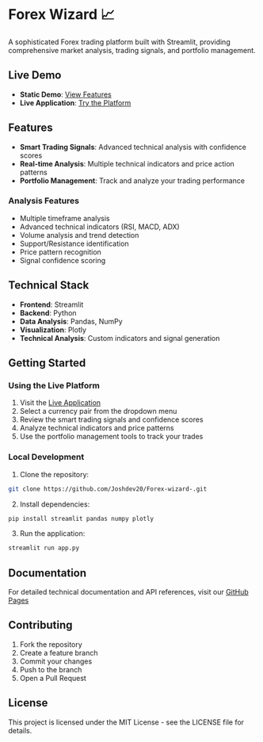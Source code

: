 # Forex Wizard 📈

A sophisticated Forex trading platform built with Streamlit, providing comprehensive market analysis, trading signals, and portfolio management.

## Live Demo

- **Static Demo**: [View Features](https://joshdev20.github.io/Forex-wizard-/)
- **Live Application**: [Try the Platform](https://replit.com/@maloneykristen5/Forex-wizard-)

## Features

- **Smart Trading Signals**: Advanced technical analysis with confidence scores
- **Real-time Analysis**: Multiple technical indicators and price action patterns
- **Portfolio Management**: Track and analyze your trading performance

### Analysis Features

- Multiple timeframe analysis
- Advanced technical indicators (RSI, MACD, ADX)
- Volume analysis and trend detection
- Support/Resistance identification
- Price pattern recognition
- Signal confidence scoring

## Technical Stack

- **Frontend**: Streamlit
- **Backend**: Python
- **Data Analysis**: Pandas, NumPy
- **Visualization**: Plotly
- **Technical Analysis**: Custom indicators and signal generation

## Getting Started

### Using the Live Platform

1. Visit the [Live Application](https://replit.com/@maloneykristen5/Forex-wizard-)
2. Select a currency pair from the dropdown menu
3. Review the smart trading signals and confidence scores
4. Analyze technical indicators and price patterns
5. Use the portfolio management tools to track your trades

### Local Development

1. Clone the repository:
```bash
git clone https://github.com/Joshdev20/Forex-wizard-.git
```

2. Install dependencies:
```bash
pip install streamlit pandas numpy plotly
```

3. Run the application:
```bash
streamlit run app.py
```

## Documentation

For detailed technical documentation and API references, visit our [GitHub Pages](https://joshdev20.github.io/Forex-wizard-/)

## Contributing

1. Fork the repository
2. Create a feature branch
3. Commit your changes
4. Push to the branch
5. Open a Pull Request

## License

This project is licensed under the MIT License - see the LICENSE file for details.